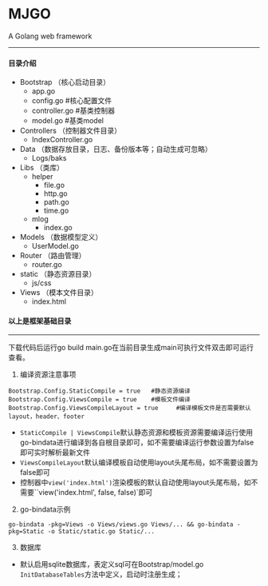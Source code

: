 # MJGO
A Golang web framework

***

#### 目录介绍
- Bootstrap （核心启动目录）
    + app.go
    + config.go        #核心配置文件
    + controller.go     #基类控制器
    + model.go          #基类model
- Controllers  （控制器文件目录）
    - IndexController.go
- Data  （数据存放目录，日志、备份版本等；自动生成可忽略）
    - Logs/baks
- Libs  （类库）
    - helper
        + file.go
        + http.go
        + path.go
        + time.go
    - mlog
        + index.go
- Models  （数据模型定义）
    + UserModel.go
- Router  （路由管理）
    + router.go
- static  （静态资源目录）
    - js/css
- Views  （模本文件目录）
    + index.html

#### 以上是框架基础目录

***

下载代码后运行go build main.go在当前目录生成main可执行文件双击即可运行查看。

1. 编译资源注意事项

```
Bootstrap.Config.StaticCompile = true   #静态资源编译
Bootstrap.Config.ViewsCompile = true    #模板文件编译
Bootstrap.Config.ViewsCompileLayout = true     #编译模板文件是否需要默认layout，header、footer
```
- `StaticCompile | ViewsCompile`默认静态资源和模板资源需要编译运行使用go-bindata进行编译到各自根目录即可，如不需要编译运行参数设置为false即可实时解析最新文件
- `ViewsCompileLayout`默认编译模板自动使用layout头尾布局，如不需要设置为false即可
- 控制器中`view('index.html')`渲染模板的默认自动使用layout头尾布局，如不需要``view('index.html', false, false)`即可

2. go-bindata示例
```
go-bindata -pkg=Views -o Views/views.go Views/... && go-bindata -pkg=Static -o Static/static.go Static/...
```
3. 数据库
- 默认启用sqlite数据库，表定义sql可在Bootstrap/model.go `InitDatabaseTables`方法中定义，启动时注册生成；